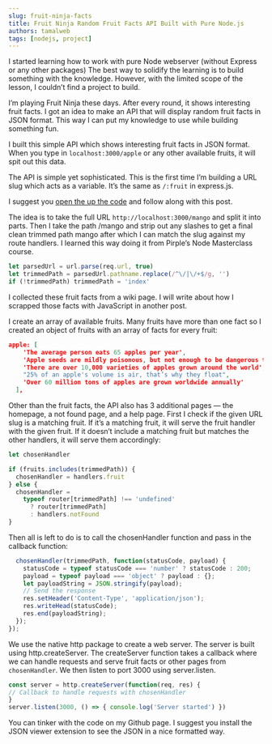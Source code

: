 ```yaml
---
slug: fruit-ninja-facts
title: Fruit Ninja Random Fruit Facts API Built with Pure Node.js
authors: tamalweb
tags: [nodejs, project]
---
```


I started learning how to work with pure Node webserver (without Express or any other packages) The best way to solidify the learning is to build something with the knowledge. However, with the limited scope of the lesson, I couldn’t find a project to build.

I’m playing Fruit Ninja these days. After every round, it shows interesting fruit facts. I got an idea to make an API that will display random fruit facts in JSON format. This way I can put my knowledge to use while building something fun.

<!-- truncate -->

I built this simple API which shows interesting fruit facts in JSON format. When you type in `localhost:3000/apple` or any other available fruits, it will spit out this data.

The API is simple yet sophisticated. This is the first time I’m building a URL slug which acts as a variable. It’s the same as `/:fruit` in express.js.

I suggest you [open the up the code](https://github.com/tamalweb/fruit-facts/blob/master/index.js) and follow along with this post.

The idea is to take the full URL `http://localhost:3000/mango` and split it into parts. Then I take the path /mango and strip out any slashes to get a final clean trimmed path mango after which I can match the slug against my route handlers. I learned this way doing it from Pirple’s Node Masterclass course.

```js
let parsedUrl = url.parse(req.url, true)
let trimmedPath = parsedUrl.pathname.replace(/^\/|\/+$/g, '')
if (!trimmedPath) trimmedPath = 'index'
```

I collected these fruit facts from a wiki page. I will write about how I scrapped those facts with JavaScript in another post.

I create an array of available fruits. Many fruits have more than one fact so I created an object of fruits with an array of facts for every fruit:

```json
apple: [
    'The average person eats 65 apples per year',
    'Apple seeds are mildly poisonous, but not enough to be dangerous to humans',
    'There are over 10,000 varieties of apples grown around the world',
    "25% of an apple's volume is air, that’s why they float",
    'Over 60 million tons of apples are grown worldwide annually'
  ],
```

Other than the fruit facts, the API also has 3 additional pages — the homepage, a not found page, and a help page. First I check if the given URL slug is a matching fruit. If it’s a matching fruit, it will serve the fruit handler with the given fruit. If it doesn’t include a matching fruit but matches the other handlers, it will serve them accordingly:

```js
let chosenHandler

if (fruits.includes(trimmedPath)) {
  chosenHandler = handlers.fruit
} else {
  chosenHandler =
    typeof router[trimmedPath] !== 'undefined'
      ? router[trimmedPath]
      : handlers.notFound
}
```

Then all is left to do is to call the chosenHandler function and pass in the callback function:

```js
  chosenHandler(trimmedPath, function(statusCode, payload) {
    statusCode = typeof statusCode === 'number' ? statusCode : 200;
    payload = typeof payload === 'object' ? payload : {};
    let payloadString = JSON.stringify(payload);
    // Send the response
    res.setHeader('Content-Type', 'application/json');
    res.writeHead(statusCode);
    res.end(payloadString);
  });
});
```

We use the native http package to create a web server. The server is built using http.createServer. The createServer function takes a callback where we can handle requests and serve fruit facts or other pages from `chosenHandler`. We then listen to port 3000 using server.listen.

```js
const server = http.createServer(function(req, res) {
// Callback to handle requests with chosenHandler
}
server.listen(3000, () => { console.log('Server started') })
```

You can tinker with the code on my Github page. I suggest you install the JSON viewer extension to see the JSON in a nice formatted way.
